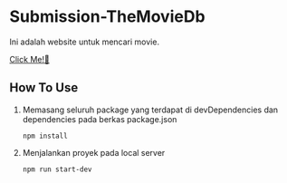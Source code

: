 # Submission-TheMovieDb
Ini adalah website untuk mencari movie. 

[Click Me!👋](https://catalogmovie.netlify.app/)

## How To Use
1. Memasang seluruh package yang terdapat di devDependencies dan dependencies pada berkas package.json

   ```npm install```

2. Menjalankan proyek pada local server

   ```npm run start-dev```
